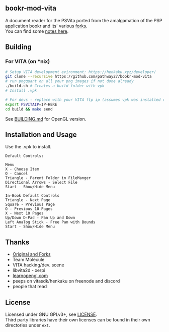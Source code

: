 ## bookr-mod-vita

A document reader for the PSVita ported from the amalgamation of the PSP application bookr and its' various [forks](https://github.com/pathway27/bookr-mod-vita/blob/master/forks.md).  
You can find some [notes here](https://github.com/pathway27/bookr-mod-vita/blob/master/notes.md).

## Building

### For VITA (on *nix)

```sh
# Setup VITA development evironment: https://henkaku.xyz/developer/
git clone --recursive https://github.com/pathway27/bookr-mod-vita
# run pngquant on all your png images if not done already
./build.sh # Creates a build folder with vpk
# Install .vpk

# For devs - replace with your VITA ftp ip (assumes vpk was installed once)
export PSVITAIP=IP-HERE
cd build && make send
```

See [BUILDING.md](https://github.com/pathway27/bookr-mod-vita/blob/master/notes.md) for OpenGL version.

## Installation and Usage

Use the .vpk to install.

```
Default Controls:

Menu
X - Choose Item
O - Cancel
Triangle - Parent Folder in FileManger
Directional Arrows - Select File
Start - Show/Hide Menu

In-Book Default Controls
Triangle - Next Page
Square - Previous Page
O - Previous 10 Pages
X - Next 10 Pages
Up/Down D-Pad - Pan Up and Down
Left Analog Stick - Free Pan with Bounds
Start - Show/Hide Menu
```


## Thanks

- [Original and Forks](https://github.com/pathway27/bookr-mod-vita/blob/master/forks.md)
- Team Molecule
- VITA hacking/dev. scene
- libvita2d - xerpi
- [learnopengl.com](learnopengl.com)
- peeps on vitasdk/henkaku on freenode and discord
- people that read


## License

Licensed under GNU GPLv3+, see [LICENSE](https://github.com/pathway27/bookr-mod-vita/blob/master/LICENSE).  
Third party libraries have their own licenses can be found in their own directories under `ext`.
